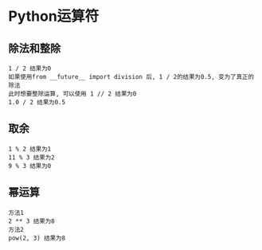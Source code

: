 # Python运算符

## 除法和整除
```
1 / 2 结果为0
如果使用from __future__ import division 后, 1 / 2的结果为0.5, 变为了真正的除法
此时想要整除运算, 可以使用 1 // 2 结果为0
1.0 / 2 结果为0.5
```

## 取余
```
1 % 2 结果为1
11 % 3 结果为2
9 % 3 结果为0

```

## 幂运算
```
方法1
2 ** 3 结果为8
方法2
pow(2, 3) 结果为8
```
